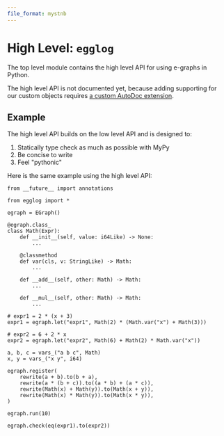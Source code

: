 ```yaml
---
file_format: mystnb
---
```


# High Level: `egglog`

The top level module contains the high level API for using e-graphs in Python.

The high level API is not documented yet, because adding supporting for our custom objects requires [a custom AutoDoc extension](https://www.sphinx-doc.org/en/master/development/tutorials/autodoc_ext.html#autodoc-ext-tutorial).

## Example

The high level API builds on the low level API and is designed to:

1. Statically type check as much as possible with MyPy
2. Be concise to write
3. Feel "pythonic"

Here is the same example using the high level API:

```{code-cell} python
from __future__ import annotations

from egglog import *

egraph = EGraph()

@egraph.class_
class Math(Expr):
    def __init__(self, value: i64Like) -> None:
        ...

    @classmethod
    def var(cls, v: StringLike) -> Math:
        ...

    def __add__(self, other: Math) -> Math:
        ...

    def __mul__(self, other: Math) -> Math:
        ...

# expr1 = 2 * (x + 3)
expr1 = egraph.let("expr1", Math(2) * (Math.var("x") + Math(3)))

# expr2 = 6 + 2 * x
expr2 = egraph.let("expr2", Math(6) + Math(2) * Math.var("x"))

a, b, c = vars_("a b c", Math)
x, y = vars_("x y", i64)

egraph.register(
    rewrite(a + b).to(b + a),
    rewrite(a * (b + c)).to((a * b) + (a * c)),
    rewrite(Math(x) + Math(y)).to(Math(x + y)),
    rewrite(Math(x) * Math(y)).to(Math(x * y)),
)

egraph.run(10)

egraph.check(eq(expr1).to(expr2))
```

<!--
```{eval-rst}
.. automodule:: egglog
   :members:
   :imported-members:
   :special-members: __ne__
``` -->
